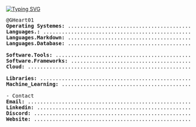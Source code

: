 [![Typing SVG](https://readme-typing-svg.herokuapp.com?color=ffffff&repeat=false&lines=👋+Hello,+I'm+Geralt+Heart)](https://git.io/typing-svg)

<pre>
@GHeart01 
<b>Operating Systemes:</b> ....................................................................... Windows, MacOS, Linux
<b>Languages.:</b> ......................................................................... Python, C++, JavaScript
<b>Languages.Markdown:</b> .................................................................... HTML, CSS, MD, LaTeX
<b>Languages.Database:</b> ....................................................................... PostgreSQL, Excel

<b>Software.Tools:</b> ................................................................... Jupyter Notebook, VS Code
<b>Software.Frameworks:</b> .......................................................................... React, NodeJS
<b>Cloud:</b> .............................................................................. AWS Amplify, Cloudflare

<b>Libraries:</b> ................................................. NumPy, Pandas, Matplotlib, SciPy, Seaborn, Keras
<b>Machine_Learning:</b> .................................................................. TensorFlow, scikit-learn
              
- Contact
<b>Email:</b> .............................................................................. emailme@geraltheart.com
<b>Linkedin:</b> .................................................................................... geraltheart001
<b>Discord:</b> ........................................................................................... g.heart.
<b>Website:</b> .................................................................................... geraltheart.com
</pre>



